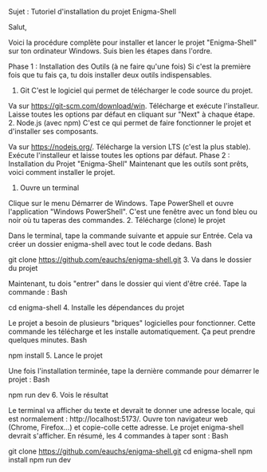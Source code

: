 Sujet : Tutoriel d'installation du projet Enigma-Shell

Salut,

Voici la procédure complète pour installer et lancer le projet "Enigma-Shell" sur ton ordinateur Windows. Suis bien les étapes dans l'ordre.

Phase 1 : Installation des Outils (à ne faire qu'une fois)
Si c'est la première fois que tu fais ça, tu dois installer deux outils indispensables.

1. Git
C'est le logiciel qui permet de télécharger le code source du projet.

Va sur https://git-scm.com/download/win.
Télécharge et exécute l'installeur.
Laisse toutes les options par défaut en cliquant sur "Next" à chaque étape.
2. Node.js (avec npm)
C'est ce qui permet de faire fonctionner le projet et d'installer ses composants.

Va sur https://nodejs.org/.
Télécharge la version LTS (c'est la plus stable).
Exécute l'installeur et laisse toutes les options par défaut.
Phase 2 : Installation du Projet "Enigma-Shell"
Maintenant que les outils sont prêts, voici comment installer le projet.

1. Ouvre un terminal

Clique sur le menu Démarrer de Windows.
Tape PowerShell et ouvre l'application "Windows PowerShell". C'est une fenêtre avec un fond bleu ou noir où tu taperas des commandes.
2. Télécharge (clone) le projet

Dans le terminal, tape la commande suivante et appuie sur Entrée. Cela va créer un dossier enigma-shell avec tout le code dedans.
Bash

git clone https://github.com/eauchs/enigma-shell.git
3. Va dans le dossier du projet

Maintenant, tu dois "entrer" dans le dossier qui vient d'être créé. Tape la commande :
Bash

cd enigma-shell
4. Installe les dépendances du projet

Le projet a besoin de plusieurs "briques" logicielles pour fonctionner. Cette commande les télécharge et les installe automatiquement. Ça peut prendre quelques minutes.
Bash

npm install
5. Lance le projet

Une fois l'installation terminée, tape la dernière commande pour démarrer le projet :
Bash

npm run dev
6. Vois le résultat

Le terminal va afficher du texte et devrait te donner une adresse locale, qui est normalement : http://localhost:5173/.
Ouvre ton navigateur web (Chrome, Firefox...) et copie-colle cette adresse. Le projet enigma-shell devrait s'afficher.
En résumé, les 4 commandes à taper sont :
Bash

git clone https://github.com/eauchs/enigma-shell.git
cd enigma-shell
npm install
npm run dev
